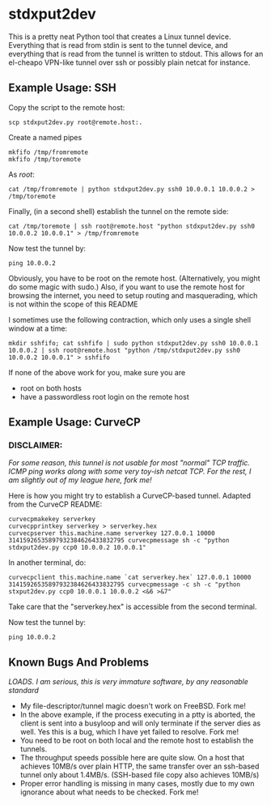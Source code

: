 # stdxput2dev #

This is a pretty neat Python tool that creates a Linux tunnel device. Everything that is read from stdin is sent to the tunnel device, and everything that is read from the tunnel is written to stdout. This allows for an el-cheapo VPN-like tunnel over ssh or possibly plain netcat for instance.

## Example Usage: SSH ##

Copy the script to the remote host:

    scp stdxput2dev.py root@remote.host:.

Create a named pipes
    
    mkfifo /tmp/fromremote
    mkfifo /tmp/toremote

As _root_:

    cat /tmp/fromremote | python stdxput2dev.py ssh0 10.0.0.1 10.0.0.2 > /tmp/toremote

Finally, (in a second shell) establish the tunnel on the remote side:

    cat /tmp/toremote | ssh root@remote.host "python stdxput2dev.py ssh0 10.0.0.2 10.0.0.1" > /tmp/fromremote 

Now test the tunnel by:

    ping 10.0.0.2

Obviously, you have to be root on the remote host. (Alternatively, you might do some magic with sudo.) Also, if you want to use the remote host for browsing the internet, you need to setup routing and masquerading, which is not within the scope of this README

I sometimes use the following contraction, which only uses a single shell window at a time:

    mkdir sshfifo; cat sshfifo | sudo python stdxput2dev.py ssh0 10.0.0.1 10.0.0.2 | ssh root@remote.host "python /tmp/stdxput2dev.py ssh0 10.0.0.2 10.0.0.1" > sshfifo

If none of the above work for you, make sure you are

 * root on both hosts
 * have a passwordless root login on the remote host

## Example Usage: CurveCP ##

### DISCLAIMER: ###
*For some reason, this tunnel is not usable for most "normal" TCP traffic. ICMP ping works along with some very toy-ish netcat TCP. For the rest, I am slightly out of my league here, fork me!*

Here is how you might try to establish a CurveCP-based tunnel. Adapted from the CurveCP README:

    curvecpmakekey serverkey
    curvecpprintkey serverkey > serverkey.hex
    curvecpserver this.machine.name serverkey 127.0.0.1 10000 31415926535897932384626433832795 curvecpmessage sh -c "python stdxput2dev.py ccp0 10.0.0.2 10.0.0.1" 

In another terminal, do:

    curvecpclient this.machine.name `cat serverkey.hex` 127.0.0.1 10000 31415926535897932384626433832795 curvecpmessage -c sh -c "python stxput2dev.py ccp0 10.0.0.1 10.0.0.2 <&6 >&7"

Take care that the "serverkey.hex" is accessible from the second terminal.

Now test the tunnel by:

    ping 10.0.0.2        


## Known Bugs And Problems ##

_LOADS. I am serious, this is very immature software, by any reasonable standard_

  * My file-descriptor/tunnel magic doesn't work on FreeBSD. Fork me!
  * In the above example, if the process executing in a ptty is aborted, the client is sent into a busyloop and will only terminate if the server dies as well. Yes this is a bug, which I have yet failed to resolve. Fork me!
  * You need to be root on both local and the remote host to establish the tunnels.
  * The throughput speeds possible here are quite slow. On a host that achieves 10MB/s over plain HTTP, the same transfer over an ssh-based tunnel only about 1.4MB/s. (SSH-based file copy also achieves 10MB/s)
  * Proper error handling is missing in many cases, mostly due to my own ignorance about what needs to be checked. Fork me!
